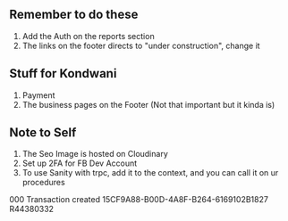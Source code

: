 ## Remember to do these

1. Add the Auth on the reports section
2. The links on the footer directs to "under construction", change it

## Stuff for Kondwani

1. Payment
2. The business pages on the Footer (Not that important but it kinda is)

## Note to Self

1. The Seo Image is hosted on Cloudinary
2. Set up 2FA for FB Dev Account
3. To use Sanity with trpc, add it to the context, and you can call it on ur procedures

<?xml version="1.0" encoding="utf-8"?>
<API3G>
	<Result>000</Result>
	<ResultExplanation>Transaction created</ResultExplanation>
	<TransToken>15CF9A88-B00D-4A8F-B264-6169102B1827</TransToken>
	<TransRef>R44380332</TransRef>
</API3G>
